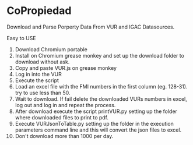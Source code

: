 # CoPropiedad
Download and Parse Porperty Data From VUR and IGAC Datasources.

Easy to USE

1. Download Chromium portable
2. Install on Chromium grease monkey and set up the download folder to download without ask.
3. Copy and paste VUR.js on grease monkey
4. Log in into the VUR
5. Execute the script
6. Load an excel file with the FMI numbers in the first column (eg. 128-31). try to use less than 50.
7. Wait to download. If fail delete the downloaded VURs numbers in excel, log out and log in and repeat the process.
8. After download execute the script printVUR.py setting up the folder where downloaded files to print to pdf.
9. Execute VURJsonToTable.py setting up the folder in the execution parameters command line and this will convert the json files to excel.
10. Don't download more than 1000 per day.
